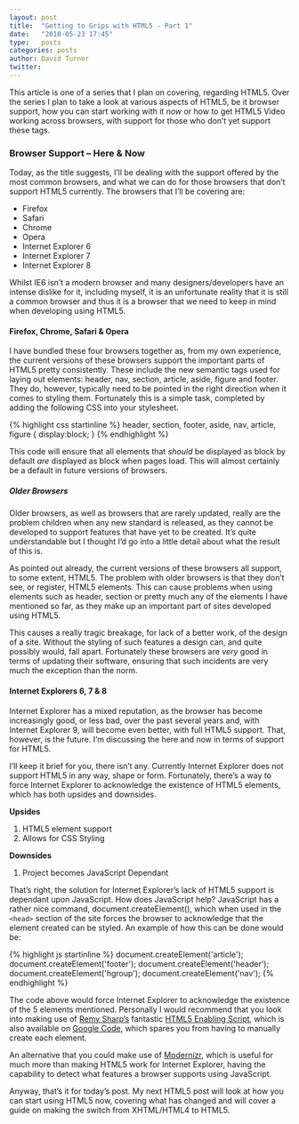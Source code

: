 ```yaml
---
layout: post
title:  "Getting to Grips with HTML5 - Part 1"
date:   "2010-05-23 17:45"
type:   posts
categories: posts
author: David Turner
twitter:
---
```

This article is one of a series that I plan on covering, regarding HTML5. Over the series I plan to take a look at various aspects of HTML5, be it browser support, how you can start working with it _now_ or how to get HTML5 Video working across browsers, with support for those who don’t yet support these tags.

### Browser Support – Here &amp; Now

Today, as the title suggests, I’ll be dealing with the support offered by the most common browsers, and what we can do for those browsers that don’t support HTML5 currently. The browsers that I’ll be covering are:

*   Firefox
*   Safari
*   Chrome
*   Opera
*   Internet Explorer 6
*   Internet Explorer 7
*   Internet Explorer 8

Whilst IE6 isn’t a modern browser and many designers/developers have an intense dislike for it, including myself, it is an unfortunate reality that it is still a common browser and thus it is a browser that we need to keep in mind when developing using HTML5.

#### Firefox, Chrome, Safari &amp; Opera

I have bundled these four browsers together as, from my own experience, the current versions of these browsers support the important parts of HTML5 pretty consistently. These include the new semantic tags used for laying out elements: header, nav, section, article, aside, figure and footer. They do, however, typically need to be pointed in the right direction when it comes to styling them. Fortunately this is a simple task, completed by adding the following CSS into your stylesheet.

{% highlight css startinline %}
header,
section,
footer,
aside,
nav,
article,
figure {
	display:block;
}
{% endhighlight %}

This code will ensure that all elements that _should_ be displayed as block by default _are_ displayed as block when pages load. This will almost certainly be a default in future versions of browsers.

##### Older Browsers

Older browsers, as well as browsers that are rarely updated, really are the problem children when any new standard is released, as they cannot be developed to support features that have yet to be created. It’s quite understandable but I thought I’d go into a little detail about what the result of this is.

As pointed out already, the current versions of these browsers all support, to some extent, HTML5. The problem with older browsers is that they don’t see, or register, HTML5 elements. This can cause problems when using elements such as header, section or pretty much any of the elements I have mentioned so far, as they make up an important part of sites developed using HTML5.

This causes a really tragic breakage, for lack of a better work, of the design of a site. Without the styling of such features a design can, and quite possibly would, fall apart. Fortunately these browsers are _very_ good in terms of updating their software, ensuring that such incidents are very much the exception than the norm.

#### Internet Explorers 6, 7 &amp; 8

Internet Explorer has a mixed reputation, as the browser has become increasingly good, or less bad, over the past several years and, with Internet Explorer 9, will become even better, with full HTML5 support. That, however, is the future. I’m discussing the here and now in terms of support for HTML5.

I’ll keep it brief for you, there isn’t any. Currently Internet Explorer does not support HTML5 in any way, shape or form. Fortunately, there’s a way to force Internet Explorer to acknowledge the existence of HTML5 elements, which has both upsides and downsides.

**Upsides**

1.  HTML5 element support
2.  Allows for CSS Styling

**Downsides**

1.  Project becomes JavaScript Dependant

That’s right, the solution for Internet Explorer’s lack of HTML5 support is dependant upon JavaScript. How does JavaScript help? JavaScript has a rather nice command, document.createElement(), which when used in the `<head>` section of the site forces the browser to acknowledge that the element created can be styled. An example of how this can be done would be:

{% highlight js startinline %}
document.createElement('article');
document.createElement('footer');
document.createElement('header');
document.createElement('hgroup');
document.createElement('nav');
{% endhighlight %}

The code above would force Internet Explorer to acknowledge the existence of the 5 elements mentioned. Personally I would recommend that you look into making use of [Remy Sharp’s](http://remysharp.com/) fantastic [HTML5 Enabling Script](http://remysharp.com/2009/01/07/html5-enabling-script/), which is also available on [Google Code](http://code.google.com/p/html5shiv/), which spares you from having to manually create each element.

An alternative that you could make use of [Modernizr](http://www.modernizr.com/), which is useful for much more than making HTML5 work for Internet Explorer, having the capability to detect what features a browser supports using JavaScript.

Anyway, that’s it for today’s post. My next HTML5 post will look at how you can start using HTML5 now, covering what has changed and will cover a guide on making the switch from XHTML/HTML4 to HTML5.